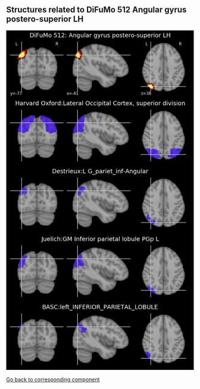 


## Structures related to DiFuMo 512 Angular gyrus postero-superior LH

![416](416.jpg "Structures related to DiFuMo 512 Angular gyrus postero-superior LH")

[Go back to corresponding component](https://parietal-inria.github.io/DiFuMo/512/html/416.html)